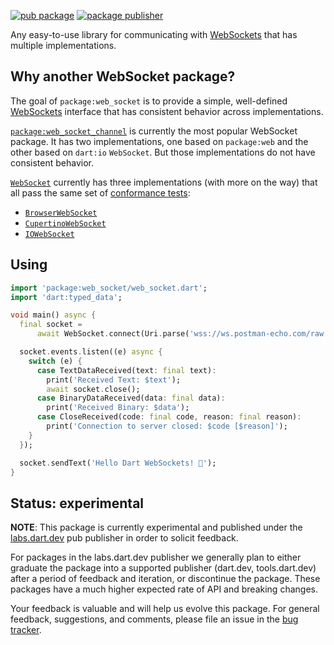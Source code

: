 [![pub package](https://img.shields.io/pub/v/web_socket.svg)](https://pub.dev/packages/web_socket)
[![package publisher](https://img.shields.io/pub/publisher/web_socket.svg)](https://pub.dev/packages/web_socket/publisher)

Any easy-to-use library for communicating with
[WebSockets](https://en.wikipedia.org/wiki/WebSocket) that has multiple
implementations.

## Why another WebSocket package?

The goal of `package:web_socket` is to provide a simple, well-defined 
[WebSockets](https://en.wikipedia.org/wiki/WebSocket) interface that has
consistent behavior across implementations.

[`package:web_socket_channel`](https://pub.dev/documentation/web_socket_channel/)
is currently the most popular WebSocket package. It has
two implementations, one based on `package:web` and the other based on
`dart:io` `WebSocket`. But those implementations do not have consistent
behavior.

[`WebSocket`](https://pub.dev/documentation/web_socket/latest/web_socket/WebSocket-class.html)
currently has three implementations (with more on the way) that
all pass the same set of
[conformance tests](https://github.com/dart-lang/http/tree/master/pkgs/web_socket_conformance_tests):

* [`BrowserWebSocket`](https://pub.dev/documentation/web_socket/latest/browser_web_socket/BrowserWebSocket-class.html)
* [`CupertinoWebSocket`](https://pub.dev/documentation/cupertino_http/latest/cupertino_http/CupertinoWebSocket-class.html)
* [`IOWebSocket`](https://pub.dev/documentation/web_socket/latest/io_web_socket/IOWebSocket-class.html)

## Using

```dart
import 'package:web_socket/web_socket.dart';
import 'dart:typed_data';

void main() async {
  final socket =
      await WebSocket.connect(Uri.parse('wss://ws.postman-echo.com/raw'));

  socket.events.listen((e) async {
    switch (e) {
      case TextDataReceived(text: final text):
        print('Received Text: $text');
        await socket.close();
      case BinaryDataReceived(data: final data):
        print('Received Binary: $data');
      case CloseReceived(code: final code, reason: final reason):
        print('Connection to server closed: $code [$reason]');
    }
  });

  socket.sendText('Hello Dart WebSockets! 🎉');
}
```

## Status: experimental

**NOTE**: This package is currently experimental and published under the
[labs.dart.dev](https://dart.dev/dart-team-packages) pub publisher in order to
solicit feedback.

For packages in the labs.dart.dev publisher we generally plan to either graduate
the package into a supported publisher (dart.dev, tools.dart.dev) after a period
of feedback and iteration, or discontinue the package. These packages have a
much higher expected rate of API and breaking changes.

Your feedback is valuable and will help us evolve this package. For general
feedback, suggestions, and comments, please file an issue in the
[bug tracker](https://github.com/dart-lang/http/issues).
